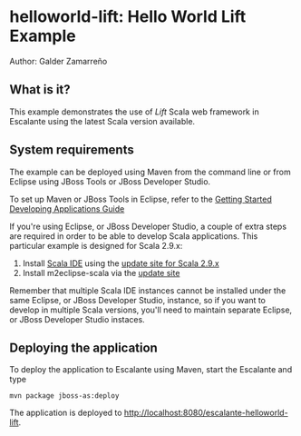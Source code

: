 helloworld-lift: Hello World Lift Example
========================================
Author: Galder Zamarreño

What is it?
-----------

This example demonstrates the use of *Lift* Scala web framework in Escalante
using the latest Scala version available.

System requirements
-------------------

The example can be deployed using Maven from the command line or from Eclipse
using JBoss Tools or JBoss Developer Studio.

To set up Maven or JBoss Tools in Eclipse, refer to the
[Getting Started Developing Applications Guide](https://docs.jboss.org/author/display/AS71/Getting+Started+Developing+Applications+Guide)

If you're using Eclipse, or JBoss Developer Studio, a couple of extra steps
are required in order to be able to develop Scala applications. This particular
example is designed for Scala 2.9.x:

1. Install [Scala IDE](http://scala-ide.org/docs/user/gettingstarted.html)
using the [update site for Scala 2.9.x](http://download.scala-ide.org/releases-29/stable/site)
2. Install m2eclipse-scala via the [update site](http://alchim31.free.fr/m2e-scala/update-site)

Remember that multiple Scala IDE instances cannot be installed under the same
Eclipse, or JBoss Developer Studio, instance, so if you want to develop in
multiple Scala versions, you'll need to maintain separate Eclipse, or JBoss
Developer Studio instaces.

Deploying the application
-------------------------

To deploy the application to Escalante using Maven, start the Escalante and type

    mvn package jboss-as:deploy

The application is deployed to <http://localhost:8080/escalante-helloworld-lift>.